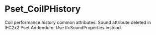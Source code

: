 # Pset_CoilPHistory

Coil performance history common attributes.<!-- end of definition -->
Sound attribute deleted in IFC2x2 Pset Addendum: Use IfcSoundProperties instead.
